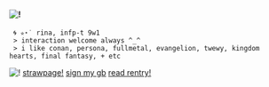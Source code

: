 
####  ![!](https://images-wixmp-ed30a86b8c4ca887773594c2.wixmp.com/f/5d85c75b-d5eb-48f6-b8d6-e01dd235e5d3/d8ugiyi-30a78f98-88d8-4810-9832-7b4650dd02ea.png?token=eyJ0eXAiOiJKV1QiLCJhbGciOiJIUzI1NiJ9.eyJzdWIiOiJ1cm46YXBwOjdlMGQxODg5ODIyNjQzNzNhNWYwZDQxNWVhMGQyNmUwIiwiaXNzIjoidXJuOmFwcDo3ZTBkMTg4OTgyMjY0MzczYTVmMGQ0MTVlYTBkMjZlMCIsIm9iaiI6W1t7InBhdGgiOiJcL2ZcLzVkODVjNzViLWQ1ZWItNDhmNi1iOGQ2LWUwMWRkMjM1ZTVkM1wvZDh1Z2l5aS0zMGE3OGY5OC04OGQ4LTQ4MTAtOTgzMi03YjQ2NTBkZDAyZWEucG5nIn1dXSwiYXVkIjpbInVybjpzZXJ2aWNlOmZpbGUuZG93bmxvYWQiXX0.Oglea8ntuKYsgXrCXLUMCaelrWILX1zXvzF3IyHakqQ)
     🌀 ✮⋆˙ rina, infp-t 9w1
	 > interaction welcome always ^_^ 
	 > i like conan, persona, fullmetal, evangelion, twewy, kingdom hearts, final fantasy, + etc 

  ![!](https://images-wixmp-ed30a86b8c4ca887773594c2.wixmp.com/f/9cbba6e5-cffe-4537-a24a-305b77e34fb7/dh2y68c-df04f6e3-f1d3-4ec2-933e-3bd49f91b936.gif?token=eyJ0eXAiOiJKV1QiLCJhbGciOiJIUzI1NiJ9.eyJzdWIiOiJ1cm46YXBwOjdlMGQxODg5ODIyNjQzNzNhNWYwZDQxNWVhMGQyNmUwIiwiaXNzIjoidXJuOmFwcDo3ZTBkMTg4OTgyMjY0MzczYTVmMGQ0MTVlYTBkMjZlMCIsIm9iaiI6W1t7InBhdGgiOiJcL2ZcLzljYmJhNmU1LWNmZmUtNDUzNy1hMjRhLTMwNWI3N2UzNGZiN1wvZGgyeTY4Yy1kZjA0ZjZlMy1mMWQzLTRlYzItOTMzZS0zYmQ0OWY5MWI5MzYuZ2lmIn1dXSwiYXVkIjpbInVybjpzZXJ2aWNlOmZpbGUuZG93bmxvYWQiXX0.w_YW6IuGPm4vWEB_sxxqYmiUJTIXwtVqRvJ9kIoYfow) [strawpage!](https://bulletchambers.straw.page/) [sign my gb](https://shibuya-angel.123guestbook.com/) [read rentry!](https://rentry.co/angelofshibuya)
